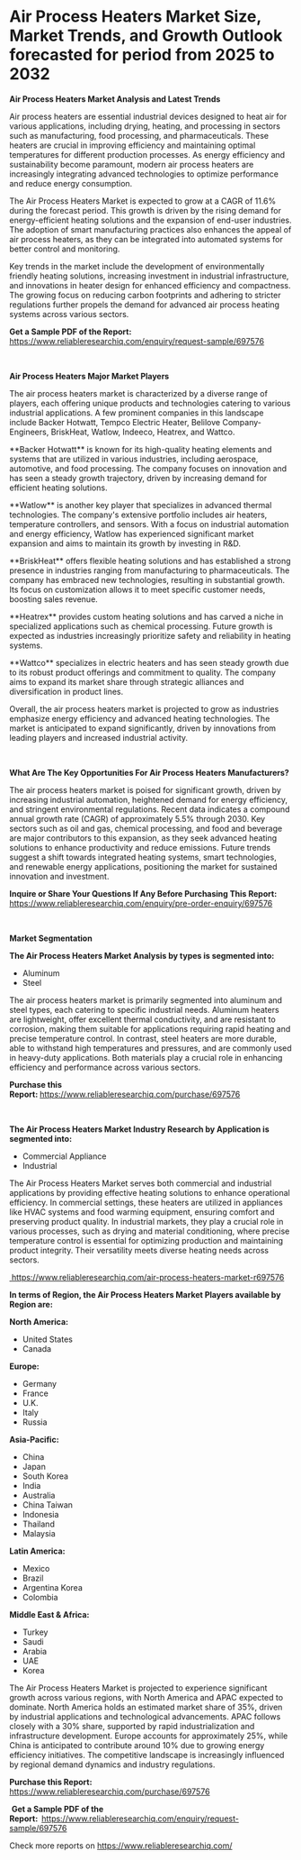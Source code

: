 <p><h1>Air Process Heaters Market Size, Market Trends, and Growth Outlook forecasted for period from 2025 to 2032</h1></p><p><strong>Air Process Heaters Market Analysis and Latest Trends</strong></p>
<p><p>Air process heaters are essential industrial devices designed to heat air for various applications, including drying, heating, and processing in sectors such as manufacturing, food processing, and pharmaceuticals. These heaters are crucial in improving efficiency and maintaining optimal temperatures for different production processes. As energy efficiency and sustainability become paramount, modern air process heaters are increasingly integrating advanced technologies to optimize performance and reduce energy consumption.</p><p>The Air Process Heaters Market is expected to grow at a CAGR of 11.6% during the forecast period. This growth is driven by the rising demand for energy-efficient heating solutions and the expansion of end-user industries. The adoption of smart manufacturing practices also enhances the appeal of air process heaters, as they can be integrated into automated systems for better control and monitoring. </p><p>Key trends in the market include the development of environmentally friendly heating solutions, increasing investment in industrial infrastructure, and innovations in heater design for enhanced efficiency and compactness. The growing focus on reducing carbon footprints and adhering to stricter regulations further propels the demand for advanced air process heating systems across various sectors.</p></p>
<p><strong>Get a Sample PDF of the Report:&nbsp;</strong> <a href="https://www.reliableresearchiq.com/enquiry/request-sample/697576?utm_campaign=2455&utm_medium=2&utm_source=Github&utm_content=ia&utm_term=08042025&utm_id=air-process-heaters">https://www.reliableresearchiq.com/enquiry/request-sample/697576</a></p>
<p>&nbsp;</p>
<p><strong>Air Process Heaters Major Market Players</strong></p>
<p><p>The air process heaters market is characterized by a diverse range of players, each offering unique products and technologies catering to various industrial applications. A few prominent companies in this landscape include Backer Hotwatt, Tempco Electric Heater, Belilove Company-Engineers, BriskHeat, Watlow, Indeeco, Heatrex, and Wattco.</p><p>**Backer Hotwatt** is known for its high-quality heating elements and systems that are utilized in various industries, including aerospace, automotive, and food processing. The company focuses on innovation and has seen a steady growth trajectory, driven by increasing demand for efficient heating solutions.</p><p>**Watlow** is another key player that specializes in advanced thermal technologies. The company's extensive portfolio includes air heaters, temperature controllers, and sensors. With a focus on industrial automation and energy efficiency, Watlow has experienced significant market expansion and aims to maintain its growth by investing in R&D.</p><p>**BriskHeat** offers flexible heating solutions and has established a strong presence in industries ranging from manufacturing to pharmaceuticals. The company has embraced new technologies, resulting in substantial growth. Its focus on customization allows it to meet specific customer needs, boosting sales revenue.</p><p>**Heatrex** provides custom heating solutions and has carved a niche in specialized applications such as chemical processing. Future growth is expected as industries increasingly prioritize safety and reliability in heating systems.</p><p>**Wattco** specializes in electric heaters and has seen steady growth due to its robust product offerings and commitment to quality. The company aims to expand its market share through strategic alliances and diversification in product lines.</p><p>Overall, the air process heaters market is projected to grow as industries emphasize energy efficiency and advanced heating technologies. The market is anticipated to expand significantly, driven by innovations from leading players and increased industrial activity.</p></p>
<p>&nbsp;</p>
<p><strong>What Are The Key Opportunities For Air Process Heaters Manufacturers?</strong></p>
<p><p>The air process heaters market is poised for significant growth, driven by increasing industrial automation, heightened demand for energy efficiency, and stringent environmental regulations. Recent data indicates a compound annual growth rate (CAGR) of approximately 5.5% through 2030. Key sectors such as oil and gas, chemical processing, and food and beverage are major contributors to this expansion, as they seek advanced heating solutions to enhance productivity and reduce emissions. Future trends suggest a shift towards integrated heating systems, smart technologies, and renewable energy applications, positioning the market for sustained innovation and investment.</p></p>
<p><strong>Inquire or Share Your Questions If Any Before Purchasing This Report:</strong> <a href="https://www.reliableresearchiq.com/enquiry/pre-order-enquiry/697576?utm_campaign=2455&utm_medium=2&utm_source=Github&utm_content=ia&utm_term=08042025&utm_id=air-process-heaters">https://www.reliableresearchiq.com/enquiry/pre-order-enquiry/697576</a></p>
<p>&nbsp;</p>
<p><strong>Market Segmentation</strong></p>
<p><strong>The Air Process Heaters Market Analysis by types is segmented into:</strong></p>
<p><ul><li>Aluminum</li><li>Steel</li></ul></p>
<p><p>The air process heaters market is primarily segmented into aluminum and steel types, each catering to specific industrial needs. Aluminum heaters are lightweight, offer excellent thermal conductivity, and are resistant to corrosion, making them suitable for applications requiring rapid heating and precise temperature control. In contrast, steel heaters are more durable, able to withstand high temperatures and pressures, and are commonly used in heavy-duty applications. Both materials play a crucial role in enhancing efficiency and performance across various sectors.</p></p>
<p><strong>Purchase this Report:&nbsp;</strong><a href="https://www.reliableresearchiq.com/purchase/697576?utm_campaign=2455&utm_medium=2&utm_source=Github&utm_content=ia&utm_term=08042025&utm_id=air-process-heaters">https://www.reliableresearchiq.com/purchase/697576</a></p>
<p>&nbsp;</p>
<p><strong>The Air Process Heaters Market Industry Research by Application is segmented into:</strong></p>
<p><ul><li>Commercial Appliance</li><li>Industrial</li></ul></p>
<p><p>The Air Process Heaters Market serves both commercial and industrial applications by providing effective heating solutions to enhance operational efficiency. In commercial settings, these heaters are utilized in appliances like HVAC systems and food warming equipment, ensuring comfort and preserving product quality. In industrial markets, they play a crucial role in various processes, such as drying and material conditioning, where precise temperature control is essential for optimizing production and maintaining product integrity. Their versatility meets diverse heating needs across sectors.</p></p>
<p><a href="https://www.reliableresearchiq.com/air-process-heaters-market-r697576?utm_campaign=2455&utm_medium=2&utm_source=Github&utm_content=ia&utm_term=08042025&utm_id=air-process-heaters">&nbsp;https://www.reliableresearchiq.com/air-process-heaters-market-r697576</a></p>
<p><strong>In terms of Region, the Air Process Heaters Market Players available by Region are:</strong></p>
<p>
    <p> <strong> North America: </strong>
        <ul>
            <li>United States</li>
            <li>Canada</li>
        </ul>
        </p> 
    <p> <strong> Europe: </strong>
        <ul>
            <li>Germany</li>
            <li>France</li>
            <li>U.K.</li>
            <li>Italy</li>
            <li>Russia</li>
        </ul>
        </p> 
    <p> <strong> Asia-Pacific: </strong>
        <ul>
            <li>China</li>
            <li>Japan</li>
            <li>South Korea</li>
            <li>India</li>
            <li>Australia</li>
            <li>China Taiwan</li>
            <li>Indonesia</li>
            <li>Thailand</li>
            <li>Malaysia</li>
        </ul>
        </p> 
    <p> <strong> Latin America: </strong>
        <ul>
            <li>Mexico</li>
            <li>Brazil</li>
            <li>Argentina Korea</li>
            <li>Colombia</li>
        </ul>
        </p> 
    <p> <strong> Middle East & Africa: </strong>
        <ul>
            <li>Turkey</li>
            <li>Saudi</li>
            <li>Arabia</li>
            <li>UAE</li>
            <li>Korea</li>
        </ul>
    </p>
    </p>
<p><p>The Air Process Heaters Market is projected to experience significant growth across various regions, with North America and APAC expected to dominate. North America holds an estimated market share of 35%, driven by industrial applications and technological advancements. APAC follows closely with a 30% share, supported by rapid industrialization and infrastructure development. Europe accounts for approximately 25%, while China is anticipated to contribute around 10% due to growing energy efficiency initiatives. The competitive landscape is increasingly influenced by regional demand dynamics and industry regulations.</p></p>
<p><strong>Purchase this Report: </strong><a href="https://www.reliableresearchiq.com/purchase/697576?utm_campaign=2455&utm_medium=2&utm_source=Github&utm_content=ia&utm_term=08042025&utm_id=air-process-heaters">https://www.reliableresearchiq.com/purchase/697576</a></p>
<p>&nbsp;<strong>Get a Sample PDF of the Report:&nbsp;&nbsp;</strong><a href="https://www.reliableresearchiq.com/enquiry/request-sample/697576?utm_campaign=2455&utm_medium=2&utm_source=Github&utm_content=ia&utm_term=08042025&utm_id=air-process-heaters">https://www.reliableresearchiq.com/enquiry/request-sample/697576</a></p>
<p><strong></strong></p>
<p>Check more reports on <a href="https://www.reliableresearchiq.com/?utm_campaign=2455&utm_medium=2&utm_source=Github&utm_content=ia&utm_term=08042025&utm_id=air-process-heaters">https://www.reliableresearchiq.com/</a></p>